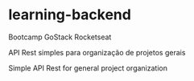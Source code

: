 # learning-backend
Bootcamp GoStack Rocketseat

API Rest simples para organização de projetos gerais

Simple API Rest for general project organization
